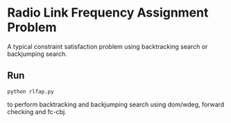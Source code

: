 # Radio Link Frequency Assignment Problem

A typical constraint satisfaction problem using backtracking search or backjumping search.

## Run

```
python rlfap.py
```

to perform backtracking and backjumping search using dom/wdeg, forward checking and fc-cbj.
